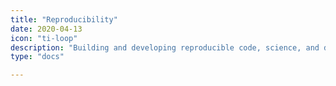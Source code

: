 ```yaml
---
title: "Reproducibility"
date: 2020-04-13
icon: "ti-loop"
description: "Building and developing reproducible code, science, and data."
type: "docs"

---
```

